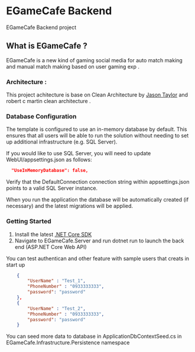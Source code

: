 # EGameCafe Backend

EGameCafe Backend project 

## What is EGameCafe ? 

EGameCafe is a new kind of gaming social media for auto match making and manual match making based on user gaming exp . 

### Architecture : 

This project achitecture is base on Clean Architecture by [Jason Taylor](https://github.com/jasontaylordev/CleanArchitecture "package page link") and robert c martin clean architecture .

### Database Configuration

The template is configured to use an in-memory database by default. This ensures that all users will be able to run the solution without needing to set up additional infrastructure (e.g. SQL Server).

If you would like to use SQL Server, you will need to update WebUI/appsettings.json as follows:

```json
  "UseInMemoryDatabase": false,
```

Verify that the DefaultConnection connection string within appsettings.json points to a valid SQL Server instance.

When you run the application the database will be automatically created (if necessary) and the latest migrations will be applied.

### Getting Started

1. Install the latest [.NET Core SDK](https://dotnet.microsoft.com/download)
2. Navigate to EGameCafe.Server and run dotnet run to launch the back end (ASP.NET Core Web API) 

You can test authentican and other feature with sample users that creats in start up 

```json
    {
        "UserName" : "Test_1",
        "PhoneNumber" : "0933333333",
        "password": "password"
    },
    {
        "UserName" : "Test_2",
        "PhoneNumber" : "0933333333",
        "password": "password"
    }
```

You can seed more data to database in ApplicationDbContextSeed.cs in EGameCafe.Infrastructure.Persistence namespace 
